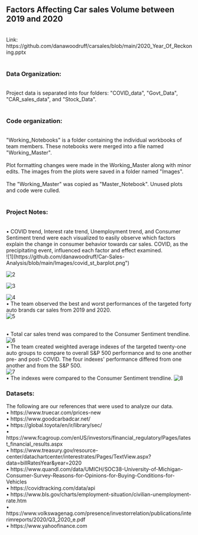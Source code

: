<html>
   <h2>Factors Affecting Car sales Volume between 2019 and 2020</h2><br>
Link:   https://github.com/danawoodruff/carsales/blob/main/2020_Year_Of_Reckoning.pptx<br>
<br>
   <h3>Data Organization:</h3><br>
Project data is separated into four folders: "COVID_data", "Govt_Data", "CAR_sales_data", and "Stock_Data". <br>
<br>
   <h3>Code organization:</h3><br>
"Working_Notebooks" is a folder containing the individual workbooks of team members. These notebooks were merged into a file named "Working_Master".<br>
<br>
Plot formatting changes were made in the Working_Master along with minor edits. The images from the plots were saved in a folder named "Images".<br>
<br>
The "Working_Master" was copied as "Master_Notebook".  Unused plots and code were culled.<br>
<br>
<h3>Project Notes:</h3><br>
• COVID trend, Interest rate trend, Unemployment trend, and Consumer Sentiment trend were each visualized to easily observe which factors explain the change in consumer behavior towards car sales.  COVID, as the precipitating event, influenced each factor and effect examined.<br>
![1](https://github.com/danawoodruff/Car-Sales-Analysis/blob/main/Images/covid_st_barplot.png")

![2](https://github.com/danawoodruff/carsales/blob/main/Images/Interest%20Rates.png)

![3](https://github.com/danawoodruff/carsales/blob/main/Images/Unemployment_Rate.png)

![4](https://github.com/danawoodruff/carsales/blob/main/Images/Consumer_Sentiment.png)
<br>
• The team observed the best and worst performances of the targeted forty auto brands car sales from 2019 and 2020.<br>
![5](https://github.com/danawoodruff/carsales/blob/main/Images/Brand%20Sales%20Change.png)</p>
<br>
• Total car sales trend was compared to the Consumer Sentiment trendline.<br>
![6](https://github.com/danawoodruff/carsales/blob/main/Images/Sales%20and%20Sentiment.png)
<br>
• The team created weighted average indexes of the targeted twenty-one auto groups to compare to overall S&P 500 performance and to one another pre- and post- COVID.  The four indexes' performance differed from one another and from the S&P 500.<br>
![7](https://github.com/danawoodruff/carsales/blob/main/Images/S%26P%20and%20Segment%20Trend%20Comparison.png)
<br>
• The indexes were compared to the Consumer Sentiment trendline.
   ![8](https://github.com/danawoodruff/carsales/blob/main/Images/Consumer%20and%20Segment%20Trend%20Comparison.png)
<br>  
<h3>Datasets:</h3>
 	The following are our references that were used to analyze our data.<br>
•	https://www.truecar.com/prices-new<br>
•	https://www.goodcarbadcar.net/<br>
•	https://global.toyota/en/ir/library/sec/<br>
•	https://www.fcagroup.com/enUS/investors/financial_regulatory/Pages/latest_financial_results.aspx<br>
•	https://www.treasury.gov/resource-center/datachartcenter/interestrates/Pages/TextView.aspx?data=billRatesYear&year=2020<br>
•	https://www.quandl.com/data/UMICH/SOC38-University-of-Michigan-Consumer-Survey-Reasons-for-Opinions-for-Buying-Conditions-for-Vehicles<br>
•	https://covidtracking.com/data/api<br>
•	https://www.bls.gov/charts/employment-situation/civilian-unemployment-rate.htm<br>
•	https://www.volkswagenag.com/presence/investorrelation/publications/interimreports/2020/Q3_2020_e.pdf<br>
•	https://www.yahoofinance.com<br>


    
